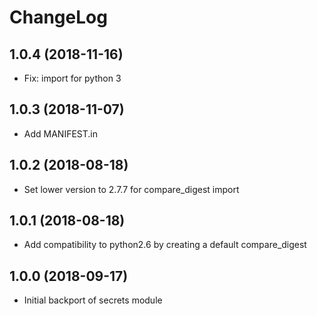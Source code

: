 ChangeLog
=========

1.0.4 (2018-11-16)
------------------

* Fix: import for python 3

1.0.3 (2018-11-07)
------------------

* Add MANIFEST.in

1.0.2 (2018-08-18)
------------------

* Set lower version to 2.7.7 for compare_digest import

1.0.1 (2018-08-18)
------------------

* Add compatibility to python2.6 by creating a default compare_digest

1.0.0 (2018-09-17)
------------------

* Initial backport of secrets module
